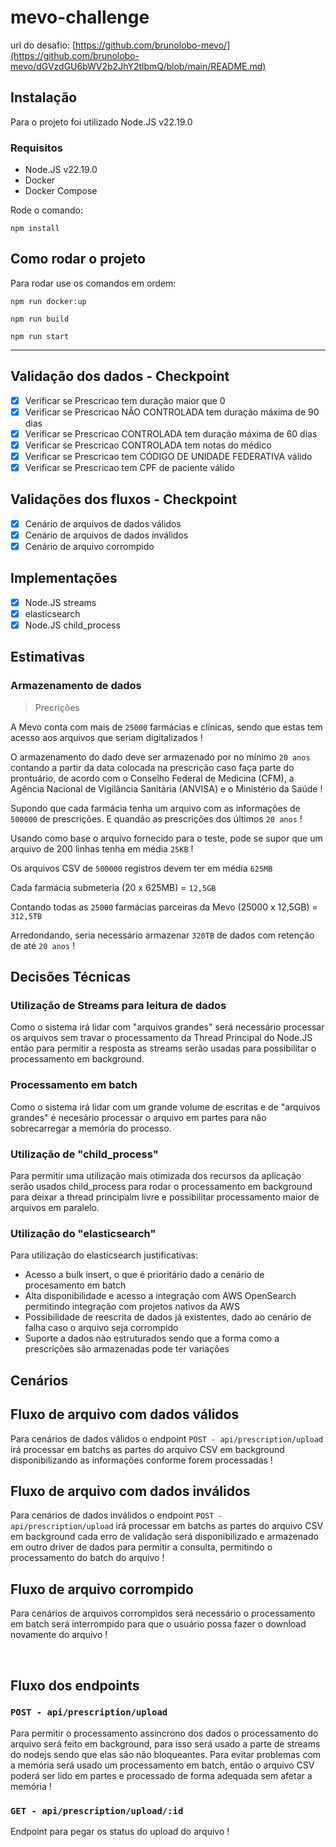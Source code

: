 # mevo-challenge

url do desafio: [https://github.com/brunolobo-mevo/](https://github.com/brunolobo-mevo/dGVzdGU6bWV2b2JhY2tlbmQ/blob/main/README.md)

## Instalação

Para o projeto foi utilizado Node.JS v22.19.0

### Requisitos
- Node.JS v22.19.0
- Docker
- Docker Compose

Rode o comando:
```
npm install
```

## Como rodar o projeto

Para rodar use os comandos em ordem:

```
npm run docker:up
```

```
npm run build
```

```
npm run start
```

---

## Validação dos dados - Checkpoint

- [x] Verificar se Prescricao tem duração maior que 0
- [x] Verificar se Prescricao NÃO CONTROLADA tem duração máxima de 90 dias
- [x] Verificar se Prescricao CONTROLADA tem duração máxima de 60 dias
- [x] Verificar se Prescricao CONTROLADA tem notas do médico
- [x] Verificar se Prescricao tem CÓDIGO DE UNIDADE FEDERATIVA válido
- [x] Verificar se Prescricao tem CPF de paciente válido

## Validações dos fluxos - Checkpoint

- [x] Cenário de arquivos de dados válidos
- [x] Cenário de arquivos de dados inválidos
- [x] Cenário de arquivo corrompido

## Implementações

- [x] Node.JS streams
- [x] elasticsearch
- [x] Node.JS child_process

## Estimativas

### Armazenamento de dados

> Precrições

A Mevo conta com mais de `25000` farmácias e clínicas, sendo que estas tem acesso aos arquivos que seriam digitalizados !

O armazenamento do dado deve ser armazenado por no mínimo `20 anos` contando a partir da data colocada na prescrição caso faça parte do prontuário, de acordo com o Conselho Federal de Medicina (CFM), a Agência Nacional de Vigilância Sanitária (ANVISA) e o Ministério da Saúde !

Supondo que cada farmácia tenha um arquivo com as informações de `500000` de prescrições. E quandão as prescrições dos últimos `20 anos` !

Usando como base o arquivo fornecido para o teste, pode se supor que um arquivo de 200 linhas tenha em média `25KB` !

Os arquivos CSV de `500000` registros devem ter em média `625MB`

Cada farmácia submeteria (20 x 625MB) = `12,5GB`

Contando todas as `25000` farmácias parceiras da Mevo (25000 x 12,5GB) = `312,5TB`

Arredondando, seria necessário armazenar `320TB` de dados com retenção de até `20 anos` !

## Decisões Técnicas

### Utilização de Streams para leitura de dados

Como o sistema irá lidar com "arquivos grandes" será necessário processar os arquivos sem travar o processamento da Thread Principal do Node.JS então para permitir a resposta as streams serão usadas para possibilitar o processamento em background.

### Processamento em batch

Como o sistema irá lidar com um grande volume de escritas e de "arquivos grandes" é necesário processar o arquivo em partes para não sobrecarregar a memória do processo.

### Utilização de "child_process"

Para permitir uma utilização mais otimizada dos recursos da aplicação serão usados child_process para rodar o processamento em background para deixar a thread principalm livre e possibilitar processamento maior de arquivos em paralelo.

### Utilização do "elasticsearch"

Para utilização do elasticsearch justificativas:

- Acesso a bulk insert, o que é prioritário dado a cenário de procesamento em batch
- Alta disponibilidade e acesso a integração com AWS OpenSearch permitindo integração com projetos nativos da AWS
- Possibilidade de reescrita de dados já existentes, dado ao cenário de falha caso o arquivo seja corrompido
- Suporte a dados nào estruturados sendo que a forma como a prescrições são armazenadas pode ter variações

## Cenários

## Fluxo de arquivo com dados válidos

Para cenários de dados válidos o endpoint `POST - api/prescription/upload` irá processar em batchs as partes do arquivo CSV em background disponibilizando as informações conforme forem processadas !

## Fluxo de arquivo com dados inválidos

Para cenários de dados inválidos o endpoint `POST - api/prescription/upload` irá processar em batchs as partes do arquivo CSV em background cada erro de validação será disponibilizado e armazenado em outro driver de dados para permitir a consulta, permitindo o processamento do batch do arquivo !

## Fluxo de arquivo corrompido

Para cenários de arquivos corrompidos será necessário o processamento em batch será interrompido para que o usuário possa fazer o download novamente do arquivo !

<br/>

## Fluxo dos endpoints

### `POST - api/prescription/upload`

Para permitir o processamento assíncrono dos dados o processamento do arquivo será feito em background, para isso será usado a parte de streams do nodejs sendo que elas são não bloqueantes. Para evitar problemas com a memória será usado um processamento em batch, então o arquivo CSV poderá ser lido em partes e processado de forma adequada sem afetar a memória !

### `GET - api/prescription/upload/:id`

Endpoint para pegar os status do upload do arquivo !

<br/>